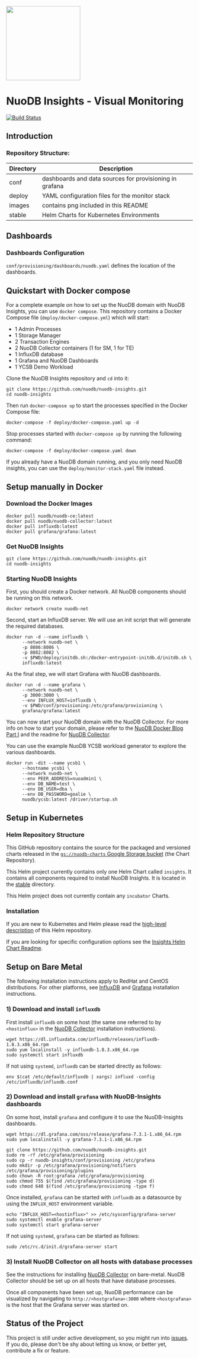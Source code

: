 <img src="images/nuodb.svg" width="200" height="200" /> 

# NuoDB Insights - Visual Monitoring

[![Build Status](https://travis-ci.com/nuodb/nuodb-insights.svg?token=nYo6yHzhBM9syBKXYk7y&branch=master)](https://travis-ci.com/nuodb/nuodb-insights)

## Introduction

### Repository Structure:

| Directory | Description                                            |
|-----------|--------------------------------------------------------|
| conf      | dashboards and data sources for provisioning in grafana |
| deploy    | YAML configuration files for the monitor stack |
| images    | contains png included in this README |
| stable    | Helm Charts for Kubernetes Environments |

## Dashboards

### Dashboards Configuration

`conf/provisioning/dashboards/nuodb.yaml` defines the location of the dashboards.

## Quickstart with Docker compose

For a complete example on how to set up the NuoDB domain with NuoDB Insights, you can use `docker compose`.
This repository contains a Docker Compose file (`deploy/docker-compose.yml`) which will start:

- 1 Admin Processes
- 1 Storage Manager
- 2 Transaction Engines
- 2 NuoDB Collector containers (1 for SM, 1 for TE)
- 1 InfluxDB database
- 1 Grafana and NuoDB Dashboards
- 1 YCSB Demo Workload

Clone the NuoDB Insights repository and `cd` into it:

```
git clone https://github.com/nuodb/nuodb-insights.git
cd nuodb-insights
```

Then run `docker-compose up` to start the processes specified in the Docker Compose file:
```
docker-compose -f deploy/docker-compose.yaml up -d
```

Stop processes started with `docker-compose up` by running the following command:

```
docker-compose -f deploy/docker-compose.yaml down
```

If you already have a NuoDB domain running, and you only need NuoDB insights, you can use the `deploy/monitor-stack.yaml` file instead.

## Setup manually in Docker

### Download the Docker Images

```
docker pull nuodb/nuodb-ce:latest
docker pull nuodb/nuodb-collector:latest
docker pull influxdb:latest
docker pull grafana/grafana:latest
```

### Get NuoDB Insights
```
git clone https://github.com/nuodb/nuodb-insights.git
cd nuodb-insights
```

### Starting NuoDB Insights
First, you should create a Docker network.
All NuoDB components should be running on this network.
```
docker network create nuodb-net
```

Second, start an InfluxDB server.
We will use an init script that will generate the required databases.

```
docker run -d --name influxdb \
      --network nuodb-net \
      -p 8086:8086 \
      -p 8082:8082 \
      -v $PWD/deploy/initdb.sh:/docker-entrypoint-initdb.d/initdb.sh \
      influxdb:latest
```

As the final step, we will start Grafana with NuoDB dashboards.
```
docker run -d --name grafana \
      --network nuodb-net \
      -p 3000:3000 \
      --env INFLUX_HOST=influxdb \
      -v $PWD/conf/provisioning:/etc/grafana/provisioning \
      grafana/grafana:latest
```

You can now start your NuoDB domain with the NuoDB Collector.
For more info on how to start your domain, please refer to the [NuoDB Docker Blog Part I](https://nuodb.com/blog/deploy-nuodb-database-docker-containers-part-i) and the readme for [NuoDB Collector](https://github.com/nuodb/nuodb-collector).

You can use the example NuoDB YCSB workload generator to explore the various dashboards.
```
docker run -dit --name ycsb1 \
      --hostname ycsb1 \
      --network nuodb-net \
      --env PEER_ADDRESS=nuoadmin1 \
      --env DB_NAME=test \
      --env DB_USER=dba \
      --env DB_PASSWORD=goalie \
      nuodb/ycsb:latest /driver/startup.sh
```

## Setup in Kubernetes

### Helm Repository Structure

This GitHub repository contains the source for the packaged and versioned charts released in the [`gs://nuodb-charts` Google Storage bucket](https://console.cloud.google.com/storage/browser/nuodb-charts/) (the Chart Repository).

This Helm project currently contains only one Helm Chart called `insights`.
It contains all components required to install NuoDB Insights.
It is located in the [stable](stable/README.md) directory.

This Helm project does not currently contain any `incubator` Charts.

### Installation

If you are new to Kubernetes and Helm please read the [high-level description](stable/README.md) of this Helm repository.

If you are looking for specific configuration options see the [Insights Helm Chart Readme](stable/insights/README.md).

## Setup on Bare Metal

The following installation instructions apply to RedHat and CentOS distributions. For other platforms, see [InfluxDB](https://docs.influxdata.com/influxdb/latest/introduction/install/) and [Grafana](https://grafana.com/docs/grafana/latest/installation/) installation instructions.

### 1) Download and install `influxdb`

First install `influxdb` on some host (the same one referred to by `<hostinflux>` in the [NuoDB Collector](https://github.com/nuodb/nuodb-collector#configuration) installation instructions).

```
wget https://dl.influxdata.com/influxdb/releases/influxdb-1.8.3.x86_64.rpm
sudo yum localinstall -y influxdb-1.8.3.x86_64.rpm
sudo systemctl start influxdb
```

If not using `systemd`, `influxdb` can be started directly as follows:

```
env $(cat /etc/default/influxdb | xargs) influxd -config /etc/influxdb/influxdb.conf
```

### 2) Download and install `grafana` with NuoDB-Insights dashboards

On some host, install `grafana` and configure it to use the NuoDB-Insights dashboards.

```
wget https://dl.grafana.com/oss/release/grafana-7.3.1-1.x86_64.rpm
sudo yum localinstall -y grafana-7.3.1-1.x86_64.rpm

git clone https://github.com/nuodb/nuodb-insights.git
sudo rm -rf /etc/grafana/provisioning
sudo cp -r nuodb-insights/conf/provisioning /etc/grafana
sudo mkdir -p /etc/grafana/provisioning/notifiers /etc/grafana/provisioning/plugins
sudo chown -R root:grafana /etc/grafana/provisioning
sudo chmod 755 $(find /etc/grafana/provisioning -type d)
sudo chmod 640 $(find /etc/grafana/provisioning -type f)
```

Once installed, `grafana` can be started with `influxdb` as a datasource by using the `INFLUX_HOST` environment variable.

```
echo "INFLUX_HOST=<hostinflux>" >> /etc/sysconfig/grafana-server
sudo systemctl enable grafana-server
sudo systemctl start grafana-server
```

If not using `systemd`, `grafana` can be started as follows:

```
sudo /etc/rc.d/init.d/grafana-server start
```

### 3) Install NuoDB Collector on all hosts with database processes

See the instructions for installing [NuoDB Collector](https://github.com/nuodb/nuodb-collector#setup-on-bare-metal) on bare-metal. NuoDB Collector should be set up on all hosts that have database processes.

Once all components have been set up, NuoDB performance can be visualized by navigating to `http://<hostgrafana>:3000` where `<hostgrafana>` is the host that the Grafana server was started on.

## Status of the Project

This project is still under active development, so you might run into [issues](https://github.com/nuodb/nuodb-insights/issues). If you do, please don't be shy about letting us know, or better yet, contribute a fix or feature.
